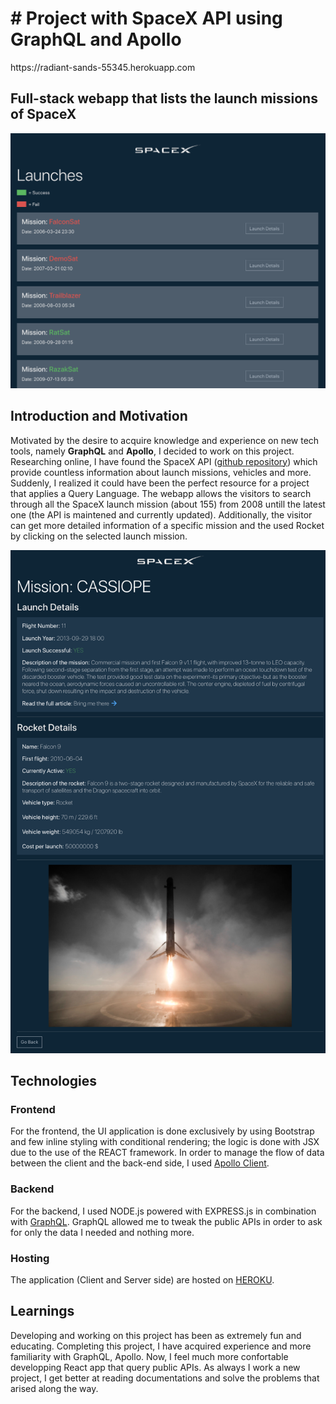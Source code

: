<h1># Project with SpaceX API using GraphQL and Apollo</h1>
https://radiant-sands-55345.herokuapp.com

<h2>Full-stack webapp that lists the launch missions of SpaceX</h2>

![alt text](client/src/Media/Preview1.png)

<h2>Introduction and Motivation </h2>
Motivated by the desire to acquire knowledge and experience on new tech tools, namely <strong>GraphQL</strong> and <strong>Apollo</strong>, I decided to work on this project.
Researching online, I have found the SpaceX API (<a target="_blank" href="https://github.com/r-spacex/SpaceX-API" >github repository</a>) which provide countless information about launch missions, vehicles and more. Suddenly, I realized it could have been the perfect resource for a project that applies a Query Language.
The webapp allows the visitors to search through all the SpaceX launch mission (about 155) from 2008 untill the latest one (the API is maintened and currently updated).
Additionally, the visitor can get more detailed information of a specific mission and the used Rocket by clicking on the selected launch mission.

![alt text](client/src/Media/Preview2.png)

<h2>Technologies</h2>
<h3>Frontend</h3>
For the frontend, the UI application is done exclusively by using Bootstrap and few inline styling with conditional rendering; the logic is done with JSX due to the use of the REACT framework. In order to manage the flow of data between the client and the back-end side, I used <a href="https://www.apollographql.com/docs/react">Apollo Client</a>.

<h3>Backend</h3>

For the backend, I used NODE.js powered with EXPRESS.js in combination with <a href="https://graphql.org/">GraphQL</a>. GraphQL allowed me to tweak the public APIs in order to ask for only the data I needed and nothing more.

<h3>Hosting</h3>
The application (Client and Server side) are hosted on <a href="https://www.heroku.com/home">HEROKU</a>.

<h2>Learnings</h2>

Developing and working on this project has been as extremely fun and educating. Completing this project, I have acquired experience and more familiarity with GraphQL, Apollo. Now, I feel much more confortable developping React app that query public APIs.
As always I work a new project, I get better at reading documentations and solve the problems that arised along the way.
